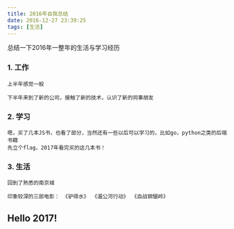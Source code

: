 ```yaml
---
title: 2016年自我总结
date: 2016-12-27 23:39:25
tags: [生活]
---
```


总结一下2016年一整年的生活与学习经历
<!-- more -->



### 1. 工作

    上半年感觉一般

    下半年来到了新的公司，接触了新的技术，认识了新的同事朋友

### 2. 学习

    嗯，买了几本JS书，也看了部分，当然还有一些以后可以学习的，比如go，python之类的后端书籍
    先立个flag，2017年看完买的这几本书！

### 3. 生活

    回到了熟悉的南京城

    印象较深的三部电影： 《驴得水》 《湄公河行动》 《血战钢锯岭》


## Hello 2017!